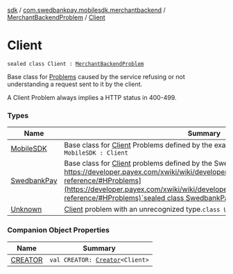 [sdk](../../../index.md) / [com.swedbankpay.mobilesdk.merchantbackend](../../index.md) / [MerchantBackendProblem](../index.md) / [Client](./index.md)

# Client

`sealed class Client : `[`MerchantBackendProblem`](../index.md)

Base class for [Problems](../index.md) caused by the service refusing or
not understanding a request sent to it by the client.

A Client Problem always implies a HTTP status in 400-499.

### Types

| Name | Summary |
|---|---|
| [MobileSDK](-mobile-s-d-k/index.md) | Base class for [Client](./index.md) Problems defined by the example backend.`sealed class MobileSDK : Client` |
| [SwedbankPay](-swedbank-pay/index.md) | Base class for [Client](./index.md) problems defined by the Swedbank Pay backend. [https://developer.payex.com/xwiki/wiki/developer/view/Main/ecommerce/technical-reference/#HProblems](https://developer.payex.com/xwiki/wiki/developer/view/Main/ecommerce/technical-reference/#HProblems)`sealed class SwedbankPay : Client, `[`SwedbankPayProblem`](../../-swedbank-pay-problem/index.md) |
| [Unknown](-unknown/index.md) | [Client](./index.md) problem with an unrecognized type.`class Unknown : Client` |

### Companion Object Properties

| Name | Summary |
|---|---|
| [CREATOR](-c-r-e-a-t-o-r.md) | `val CREATOR: `[`Creator`](https://developer.android.com/reference/android/os/Parcelable/Creator.html)`<Client>` |
